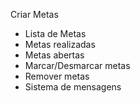 Criar Metas
- Lista de Metas
 - Metas realizadas
 - Metas abertas
- Marcar/Desmarcar metas
- Remover metas
- Sistema de mensagens
